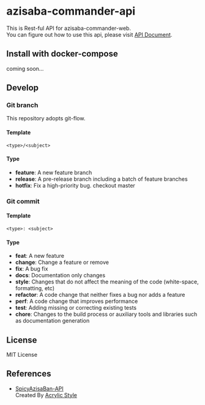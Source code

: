 # azisaba-commander-api

This is Rest-ful API for azisaba-commander-web.  
You can figure out how to use this api, please visit [API Document](DOCUMENT.md).

## Install with docker-compose

coming soon...

## Develop

### Git branch

This repository adopts git-flow.

#### Template

```
<type>/<subject>
```

#### Type

- **feature**: A new feature branch
- **release**: A pre-release branch including a batch of feature branches
- **hotfix**: Fix a high-priority bug. checkout master

### Git commit

#### Template

```
<type>: <subject>
```

#### Type

- **feat**: A new feature
- **change**: Change a feature or remove
- **fix**: A bug fix
- **docs**: Documentation only changes
- **style**: Changes that do not affect the meaning of the code (white-space, formatting, etc)
- **refactor**: A code change that neither fixes a bug nor adds a feature
- **perf**: A code change that improves performance
- **test**: Adding missing or correcting existing tests
- **chore**: Changes to the build process or auxiliary tools and libraries such as documentation generation

## License

MIT License

## References

- [SpicyAzisaBan-API](https://github.com/AzisabaNetwork/SpicyAzisaBan-API)  
Created By [Acrylic Style](https://github.com/acrylic-style)
